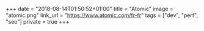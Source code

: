 +++
date = "2018-08-14T01:50:52+01:00"
title = "Atomic"
image = "atomic.png"
link_url = "https://www.atomic.com/fr-fr"
tags = ["dev", "perf", "seo"]
private = true
+++